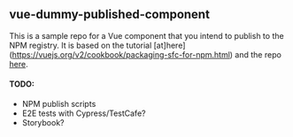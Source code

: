 ## vue-dummy-published-component

This is a sample repo for a Vue component that you intend to publish to the NPM registry.  It is based on the tutorial [at]here](https://vuejs.org/v2/cookbook/packaging-sfc-for-npm.html) and the repo [here](https://github.com/team-innovation/vue-sfc-rollup). 

#### TODO:
 - NPM publish scripts
 - E2E tests with Cypress/TestCafe?
 - Storybook?
